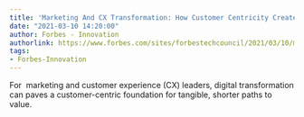 ```yaml
---
title: 'Marketing And CX Transformation: How Customer Centricity Creates Value'
date: "2021-03-10 14:20:00"
author: Forbes - Innovation
authorlink: https://www.forbes.com/sites/forbestechcouncil/2021/03/10/marketing-and-cx-transformation-how-customer-centricity-creates-value/
tags:
- Forbes-Innovation
---
```

For  marketing and customer experience (CX) leaders, digital transformation can paves a customer-centric foundation for tangible, shorter paths to value.